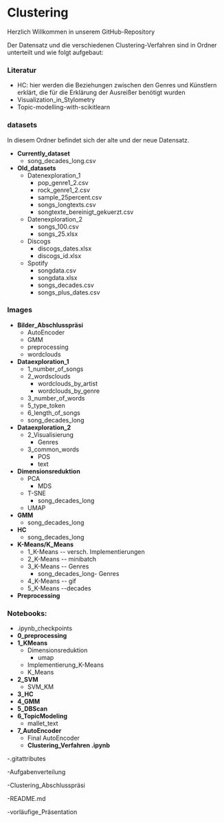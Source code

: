 # Clustering


Herzlich Willkommen in unserem GitHub-Repository

Der Datensatz und die verschiedenen Clustering-Verfahren sind in Ordner unterteilt und wie folgt aufgebaut:

### **Literatur**
-	HC: hier werden die Beziehungen zwischen den Genres und Künstlern erklärt, die für die Erklärung der Ausreißer benötigt wurden
-	Visualization_in_Stylometry
-	Topic-modelling-with-scikitlearn

### **datasets**
In diesem Ordner befindet sich der alte und der neue Datensatz.

- **Currently_dataset** 
    - song_decades_long.csv
-	**Old_datasets**
    - Datenexploration_1
      -	pop_genre1_2.csv 
      - rock_genre1_2.csv 
      - sample_25percent.csv 
      - songs_longtexts.csv 
      - songtexte_bereinigt_gekuerzt.csv 
    - Datenexploration_2
      -	songs_100.csv 
      - songs_25.xlsx 
    - Discogs
      - discogs_dates.xlsx 
      -	discogs_id.xlsx 
     - Spotify
        - songdata.csv 
        - songdata.xlsx 
        - songs_decades.csv 
        - songs_plus_dates.csv  
### **Images** 
-	**Bilder_Abschlusspräsi** 
    -	AutoEncoder 
    - GMM 
    - preprocessing 
    - wordclouds 
 -	**Dataexploration_1** 
  	- 1_number_of_songs 
    - 2_wordsclouds 
        - wordclouds_by_artist 
        - wordclouds_by_genre 
    - 3_number_of_words 
    - 5_type_token 
    - 6_length_of_songs 
    - song_decades_long 
-	**Dataexploration_2** 
    - 2_Visualisierung 
         - Genres
    - 3_common_words 
        - POS 
        - text 
- **Dimensionsreduktion**
    - PCA 
        - MDS
    - T-SNE 
        - song_decades_long
    - UMAP 
- **GMM** 
    - song_decades_long
- **HC** 
    - song_decades_long
- **K-Means/K_Means** 
    - 1_K-Means -- versch. Implementierungen 
    - 2_K-Means -- minibatch 
    - 3_K-Means -- Genres
        - song_decades_long- Genres 
    - 4_K-Means -- gif 
    - 5_K-Means --decades 
- **Preprocessing** 

### **Notebooks**: 
- .ipynb_checkpoints 
- **0_preprocessing** 
- **1_KMeans** 
    - Dimensionsreduktion 
         - umap
    - Implementierung_K-Means 
    - K_Means 
- **2_SVM** 
    - SVM_KM 
- **3_HC** 
- **4_GMM**
- **5_DBScan** 
- **6_TopicModeling**
   	 - mallet_text
- **7_AutoEncoder**
	 - Final AutoEncoder 
	 - **Clustering_Verfahren .ipynb** 


-.gitattributes

-Aufgabenverteilung

-Clustering_Abschlusspräsi

-README.md

-vorläufige_Präsentation
 




